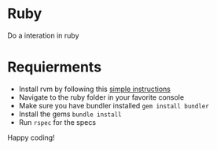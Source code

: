 # Ruby

Do a interation in ruby

# Requierments

- Install rvm by following this [simple instructions](https://rvm.io/rvm/install)
- Navigate to the ruby folder in your favorite console
- Make sure you have bundler installed `gem install bundler`
- Install the gems `bundle install`
- Run `rspec` for the specs

Happy coding!